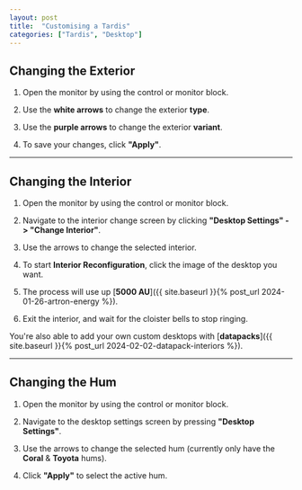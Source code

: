 ```yaml
---
layout: post
title:  "Customising a Tardis"
categories: ["Tardis", "Desktop"]
---
```


## Changing the Exterior

1. Open the monitor by using the control or monitor block.

2. Use the **white arrows** to change the exterior **type**. 

3. Use the **purple arrows** to change the exterior **variant**.

4. To save your changes, click **"Apply"**.

---

## Changing the Interior

1. Open the monitor by using the control or monitor block.

2. Navigate to the interior change screen by clicking **"Desktop Settings" -> "Change Interior"**.

3. Use the arrows to change the selected interior.

4. To start **Interior Reconfiguration**, click the image of the desktop you want.

5. The process will use up [**5000 AU**]({{ site.baseurl }}{% post_url 2024-01-26-artron-energy %}).

6. Exit the interior, and wait for the cloister bells to stop ringing.

You're also able to add your own custom desktops with [**datapacks**]({{ site.baseurl }}{% post_url 2024-02-02-datapack-interiors %}). 

---

## Changing the Hum

1. Open the monitor by using the control or monitor block.

2. Navigate to the desktop settings screen by pressing **"Desktop Settings"**.

3. Use the arrows to change the selected hum (currently only have the **Coral** & **Toyota** hums).

4. Click **"Apply"** to select the active hum.
